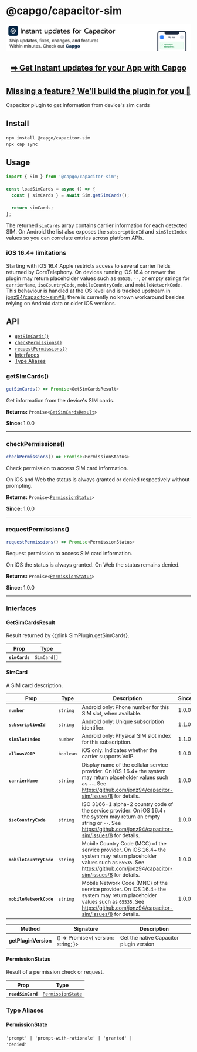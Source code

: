 # @capgo/capacitor-sim
 <a href="https://capgo.app/"><img src='https://raw.githubusercontent.com/Cap-go/capgo/main/assets/capgo_banner.png' alt='Capgo - Instant updates for capacitor'/></a>

<div align="center">
  <h2><a href="https://capgo.app/?ref=plugin"> ➡️ Get Instant updates for your App with Capgo</a></h2>
  <h2><a href="https://capgo.app/consulting/?ref=plugin"> Missing a feature? We’ll build the plugin for you 💪</a></h2>
</div>
Capacitor plugin to get information from device's sim cards

## Install

```bash
npm install @capgo/capacitor-sim
npx cap sync
```

## Usage

```ts
import { Sim } from '@capgo/capacitor-sim';

const loadSimCards = async () => {
  const { simCards } = await Sim.getSimCards();

  return simCards;
};
```

The returned `simCards` array contains carrier information for each detected SIM. On Android the list also exposes the `subscriptionId` and `simSlotIndex` values so you can correlate entries across platform APIs.

### iOS 16.4+ limitations

Starting with iOS 16.4 Apple restricts access to several carrier fields returned by CoreTelephony. On devices running iOS 16.4 or newer the plugin may return placeholder values such as `65535`, `--`, or empty strings for `carrierName`, `isoCountryCode`, `mobileCountryCode`, and `mobileNetworkCode`. This behaviour is handled at the OS level and is tracked upstream in [jonz94/capacitor-sim#8](https://github.com/jonz94/capacitor-sim/issues/8); there is currently no known workaround besides relying on Android data or older iOS versions.

## API

<docgen-index>

* [`getSimCards()`](#getsimcards)
* [`checkPermissions()`](#checkpermissions)
* [`requestPermissions()`](#requestpermissions)
* [Interfaces](#interfaces)
* [Type Aliases](#type-aliases)

</docgen-index>

<docgen-api>
<!--Update the source file JSDoc comments and rerun docgen to update the docs below-->

### getSimCards()

```typescript
getSimCards() => Promise<GetSimCardsResult>
```

Get information from the device's SIM cards.

**Returns:** <code>Promise&lt;<a href="#getsimcardsresult">GetSimCardsResult</a>&gt;</code>

**Since:** 1.0.0

--------------------


### checkPermissions()

```typescript
checkPermissions() => Promise<PermissionStatus>
```

Check permission to access SIM card information.

On iOS and Web the status is always granted or denied respectively without prompting.

**Returns:** <code>Promise&lt;<a href="#permissionstatus">PermissionStatus</a>&gt;</code>

**Since:** 1.0.0

--------------------


### requestPermissions()

```typescript
requestPermissions() => Promise<PermissionStatus>
```

Request permission to access SIM card information.

On iOS the status is always granted. On Web the status remains denied.

**Returns:** <code>Promise&lt;<a href="#permissionstatus">PermissionStatus</a>&gt;</code>

**Since:** 1.0.0

--------------------


### Interfaces


#### GetSimCardsResult

Result returned by {@link SimPlugin.getSimCards}.

| Prop           | Type                   |
| -------------- | ---------------------- |
| **`simCards`** | <code>SimCard[]</code> |


#### SimCard

A SIM card description.

| Prop                    | Type                 | Description                                                                                                                                                                                 | Since |
| ----------------------- | -------------------- | ------------------------------------------------------------------------------------------------------------------------------------------------------------------------------------------- | ----- |
| **`number`**            | <code>string</code>  | Android only: Phone number for this SIM slot, when available.                                                                                                                               | 1.0.0 |
| **`subscriptionId`**    | <code>string</code>  | Android only: Unique subscription identifier.                                                                                                                                               | 1.1.0 |
| **`simSlotIndex`**      | <code>number</code>  | Android only: Physical SIM slot index for this subscription.                                                                                                                                | 1.1.0 |
| **`allowsVOIP`**        | <code>boolean</code> | iOS only: Indicates whether the carrier supports VoIP.                                                                                                                                      | 1.0.0 |
| **`carrierName`**       | <code>string</code>  | Display name of the cellular service provider. On iOS 16.4+ the system may return placeholder values such as `--`. See https://github.com/jonz94/capacitor-sim/issues/8 for details.        | 1.0.0 |
| **`isoCountryCode`**    | <code>string</code>  | ISO 3166-1 alpha-2 country code of the service provider. On iOS 16.4+ the system may return an empty string or `--`. See https://github.com/jonz94/capacitor-sim/issues/8 for details.      | 1.0.0 |
| **`mobileCountryCode`** | <code>string</code>  | Mobile Country Code (MCC) of the service provider. On iOS 16.4+ the system may return placeholder values such as `65535`. See https://github.com/jonz94/capacitor-sim/issues/8 for details. | 1.0.0 |
| **`mobileNetworkCode`** | <code>string</code>  | Mobile Network Code (MNC) of the service provider. On iOS 16.4+ the system may return placeholder values such as `65535`. See https://github.com/jonz94/capacitor-sim/issues/8 for details. | 1.0.0 |

| Method               | Signature                                    | Description                             |
| -------------------- | -------------------------------------------- | --------------------------------------- |
| **getPluginVersion** | () =&gt; Promise&lt;{ version: string; }&gt; | Get the native Capacitor plugin version |


#### PermissionStatus

Result of a permission check or request.

| Prop              | Type                                                        |
| ----------------- | ----------------------------------------------------------- |
| **`readSimCard`** | <code><a href="#permissionstate">PermissionState</a></code> |


### Type Aliases


#### PermissionState

<code>'prompt' | 'prompt-with-rationale' | 'granted' | 'denied'</code>

</docgen-api>
